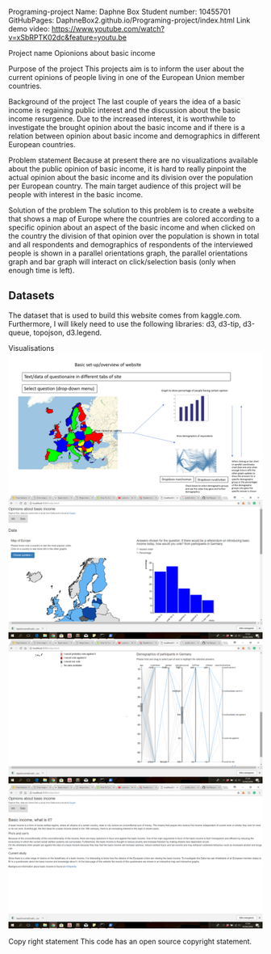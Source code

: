 Programing-project
Name: Daphne Box
Student number: 10455701 
GitHubPages: DaphneBox2.github.io/Programing-project/index.html
Link demo video: https://www.youtube.com/watch?v=xSbRPTK02dc&feature=youtu.be

Project name
Opionions about basic income

Purpose of the project
This projects aim is to inform the user about the current opinions of people living in one of the European Union member countries.

Background of the project
The last couple of years the idea of a basic income is regaining public interest and the discussion about the basic income resurgence. Due to the increased interest, it is worthwhile to investigate the brought opinion about the basic income and if there is a relation between opinion about basic income and demographics in different European countries.

Problem statement
Because at present there are no visualizations available about the public opinion of basic income, it is hard to really pinpoint the actual opinion about the basic income and its division over the population per European country. The main target audience of this project will be people with interest in the basic income.

Solution of the problem
The solution to this problem is to create a website that shows a map of Europe where the countries are colored according to a specific opinion about an aspect of the basic income and when clicked on the country the division of that opinion over the population is shown in total and all respondents and demographics of respondents of the interviewed people is shown in a parallel orientations graph, the parallel orientations graph and bar graph will interact on click/selection basis (only when enough time is left).

## Datasets
The dataset that is used to build this website comes from kaggle.com.
Furthermore, I will likely need to use the following libraries: d3, d3-tip, d3-queue, topojson, d3.legend.  

Visualisations
![](doc/basic_idea_webpage2.png)
![](doc/ScreenshotWebpage2.png)
![](doc/ScreenshotWebpage3.png)
![](doc/ScreenshotWebpage4.png)




Copy right statement
This code has an open source copyright statement.


